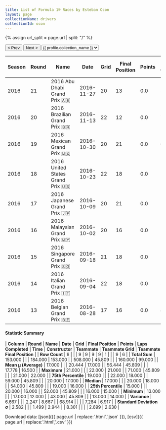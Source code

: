 ```yaml
---
title: List of Formula 1® Races by Esteban Ocon
layout: page
collectionName: drivers
collectionId: ocon
---
```


{% assign url_split = page.url | split: "/" %}
<div id="collection-navigation">
<button onclick="selector.options[selector.selectedIndex-1].value && (window.location = selector.options[selector.selectedIndex-1].value);">&lt; Prev</button>
<button onclick="selector.options[selector.selectedIndex+1].value && (window.location = selector.options[selector.selectedIndex+1].value);">Next &gt;</button>
<select id="selector" onchange="this.options[this.selectedIndex].value && (window.location = this.options[this.selectedIndex].value);">
  {% for collectionId in site.data[page.collectionName].refs %}
    {% if collectionId == page.collectionId %}
      {% assign selected = "selected" %}
    {% else %}
      {% assign selected = "" %}
    {% endif %}
    {% assign profile = site.data[page.collectionName][collectionId].profile %}
    <option value="/f1/{{ page.collectionName }}/{{ collectionId }}/{{ url_split[4] }}" {{ selected }}>{{ profile.collection_name }}</option>
  {% endfor %}
</select>
</div>

| Season | Round | Name | Date | Grid | Final Position | Points | Laps Completed | Time | Constructor | Teammate | Teammate Grid | Teammate Final Position |
|--|--|--|--|--|--|--|--|--|--|--|--|--|
| 2016 | 21 | 2016 Abu Dhabi Grand Prix 🇦🇪 | 2016-11-27 | 20 | 13 | 0.0 | 54 |   | Manor Marussia 🇬🇧 | [Pascal Wehrlein 🇩🇪](/f1/drivers/wehrlein) | 16 | 14 |
| 2016 | 20 | 2016 Brazilian Grand Prix 🇧🇷 | 2016-11-13 | 22 | 12 | 0.0 | 71 | +45.809 | Manor Marussia 🇬🇧 | [Pascal Wehrlein 🇩🇪](/f1/drivers/wehrlein) | 19 | 15 |
| 2016 | 19 | 2016 Mexican Grand Prix 🇲🇽 | 2016-10-30 | 20 | 21 | 0.0 | 69 |   | Manor Marussia 🇬🇧 | [Pascal Wehrlein 🇩🇪](/f1/drivers/wehrlein) | 16 | R |
| 2016 | 18 | 2016 United States Grand Prix 🇺🇸 | 2016-10-23 | 22 | 18 | 0.0 | 54 |   | Manor Marussia 🇬🇧 | [Pascal Wehrlein 🇩🇪](/f1/drivers/wehrlein) | 20 | 17 |
| 2016 | 17 | 2016 Japanese Grand Prix 🇯🇵 | 2016-10-09 | 20 | 21 | 0.0 | 52 |   | Manor Marussia 🇬🇧 | [Pascal Wehrlein 🇩🇪](/f1/drivers/wehrlein) | 21 | 22 |
| 2016 | 16 | 2016 Malaysian Grand Prix 🇲🇾 | 2016-10-02 | 20 | 16 | 0.0 | 55 |   | Manor Marussia 🇬🇧 | [Pascal Wehrlein 🇩🇪](/f1/drivers/wehrlein) | 21 | 15 |
| 2016 | 15 | 2016 Singapore Grand Prix 🇸🇬 | 2016-09-18 | 21 | 18 | 0.0 | 59 |   | Manor Marussia 🇬🇧 | [Pascal Wehrlein 🇩🇪](/f1/drivers/wehrlein) | 19 | 16 |
| 2016 | 14 | 2016 Italian Grand Prix 🇮🇹 | 2016-09-04 | 22 | 18 | 0.0 | 51 |   | Manor Marussia 🇬🇧 | [Pascal Wehrlein 🇩🇪](/f1/drivers/wehrlein) | 13 | R |
| 2016 | 13 | 2016 Belgian Grand Prix 🇧🇪 | 2016-08-28 | 17 | 16 | 0.0 | 43 |   | Manor Marussia 🇬🇧 | [Pascal Wehrlein 🇩🇪](/f1/drivers/wehrlein) | 15 | R |

#### Statistic Summary

| **Column** | **Round** | **Name** | **Date** | **Grid** | **Final Position** | **Points** | **Laps Completed** | **Time** | **Constructor** | **Teammate** | **Teammate Grid** | **Teammate Final Position** |
| **Row Count** | 9 |  |  | 9 | 9 | 9 | 9 | 1 |  |  | 9 | 6 |
| **Total Sum** | 153.000 |  |  | 184.000 | 153.000 |  | 508.000 | 45.809 |  |  | 160.000 | 99.000 |
| **Mean μ (Average)** | 17.000 |  |  | 20.444 | 17.000 |  | 56.444 | 45.809 |  |  | 17.778 | 16.500 |
| **Maximum** | 21.000 |  |  | 22.000 | 21.000 |  | 71.000 | 45.809 |  |  | 21.000 | 22.000 |
| **75th Percentile** | 19.000 |  |  | 22.000 | 18.000 |  | 59.000 | 45.809 |  |  | 20.000 | 17.000 |
| **Median** | 17.000 |  |  | 20.000 | 18.000 |  | 54.000 | 45.809 |  |  | 19.000 | 16.000 |
| **25th Percentile** | 15.000 |  |  | 20.000 | 16.000 |  | 52.000 | 45.809 |  |  | 16.000 | 15.000 |
| **Minimum** | 13.000 |  |  | 17.000 | 12.000 |  | 43.000 | 45.809 |  |  | 13.000 | 14.000 |
| **Variance** | 6.667 |  |  | 2.247 | 8.667 |  | 68.914 |  |  |  | 7.284 | 6.917 |
| **Standard Deviation σ** | 2.582 |  |  | 1.499 | 2.944 |  | 8.301 |  |  |  | 2.699 | 2.630 |

Download data: [json]({{ page.url | replace:'.html','.json' }}), [csv]({{ page.url | replace:'.html','.csv' }})
